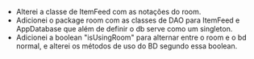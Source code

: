 - Alterei a classe de ItemFeed com as notações do room.
- Adicionei o package room com as classes de DAO para ItemFeed e AppDatabase que além de definir o db serve como um singleton.
- Adicionei a boolean "isUsingRoom" para alternar entre o room e o bd normal, e alterei os métodos de uso do BD segundo essa boolean.
